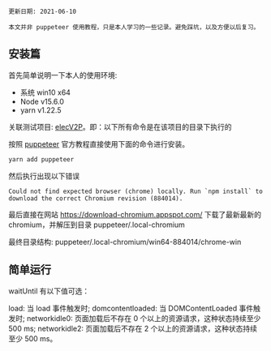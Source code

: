 ```
更新日期: 2021-06-10

本文并非 puppeteer 使用教程，只是本人学习的一些记录。避免踩坑，以及方便以后复习。
```

## 安装篇

首先简单说明一下本人的使用环境:
- 系统 win10 x64
- Node v15.6.0
- yarn v1.22.5

关联测试项目: [elecV2P](https://github.com/elecV2/elecV2P)。即：以下所有命令是在该项目的目录下执行的

按照 [puppeteer](https://github.com/puppeteer/puppeteer) 官方教程直接使用下面的命令进行安装。

``` sh
yarn add puppeteer
```

然后执行出现以下错误

```
Could not find expected browser (chrome) locally. Run `npm install` to download the correct Chromium revision (884014).
```

最后直接在网站 https://download-chromium.appspot.com/ 下载了最新最新的 chromium，并解压到目录 puppeteer/.local-chromium

最终目录结构: puppeteer/.local-chromium/win64-884014/chrome-win


## 简单运行

waitUntil 有以下值可选：

load: 当 load 事件触发时;
domcontentloaded: 当 DOMContentLoaded 事件触发时;
networkidle0: 页面加载后不存在 0 个以上的资源请求，这种状态持续至少 500 ms;
networkidle2: 页面加载后不存在 2 个以上的资源请求，这种状态持续至少 500 ms。